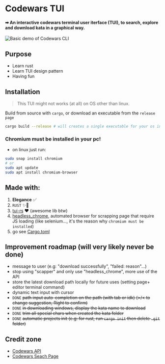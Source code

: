 # Codewars TUI

#### ➡ An interactive codewars terminal user iterface (TUI), to search, explore and download kata in a graphical way.

<img src="./assets/CodewarsCLI_demo.gif" alt="Basic demo of Codewars CLI"/>

## Purpose

- Learn rust
- Learn TUI design pattern
- Having fun

## Installation

> This TUI might not works (at all) on OS other than linux.

Build from source with `cargo`, or download an executable from the `release page`

```bash
cargo build --release # will creates a single executable for your os in ./target/release
```

### Chromium must be installed in your pc!

- on linux just run:

```bash
sudo snap install chromium
# or
sudo apt update
sudo apt install chromium-browser
```

## Made with:

1. **Elegance** ✅
2. `RUST` ✨🦀
3. [tui-rs](https://github.com/fdehau/tui-rs) ♥ (awesome lib btw)
4. [headless_chrome](https://github.com/rust-headless-chrome/rust-headless-chrome), automated browser for scrapping page that require JS loading (like selenium..., it's the reason why `chromium must be installed`)
5. go see [Cargo.toml](/Cargo.toml)

## Improvement roadmap (will very likely never be done)

- message to user (e.g: "download successfully", "failed: reason"...)
- stop using "scapper" and only use "headless_chrome", more use of the API
- store the latest download path locally for future uses (setting page+ editor terminal command)
- dynamic text input with cursor
- `DONE` <s>path input auto-completion on the path (with tab or idk) (>/< to change suggestion, Right to confirm)</s>
- `DONE` <s>in downloading windows, display the kata name to download</s>
- `DONE` <s>trim all special chars when created the kata folder</s>
- `DONE` <s>automatic projects init (e.g: for rust, run `cargo init` then delete `.git` folder)</s>

## Credit zone

- [Codewars API](https://dev.codewars.com/#users-api)
- [Codewars Seach Page](https://www.codewars.com/kata/search)
